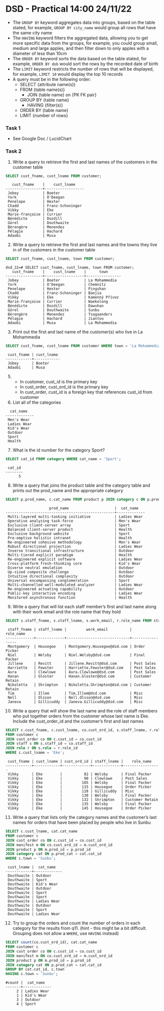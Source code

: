 # DSD - Practical 14:00 24/11/22

- The ```GROUP BY``` keyword aggregates data into groups, based on the table stated, for example, ```GROUP BY city_name``` would group all rows that have the same city name
- The ```HAVING``` keyword filters the aggregated data, allowing you to get more specific data from the groups, for example, you could group small, medium and large apples, and then filter down to only apples with a diameter of less than 10cm
- The ```ORDER BY``` keyword sorts the data based on the table stated, for example, ```ORDER BY dob``` would sort the rows by the recorded date of birth
- The ```LIMIT``` keyword restricts the number of rows that will be displayed, for example, ```LIMIT 10``` would display the top 10 records
- A query must be in the following order:
    - SELECT {attribute name(s)}
    - FROM {table name(s)}
        - JOIN {table name} on {PK FK pair}
    - GROUP BY {table name}
        - HAVING {filter(s)}
    - ORDER BY {table name}
    - LIMIT {number of rows}

### Task 1
- See Google Doc / LucidChart

### Task 2

1. Write a query to retrieve the first and last names of the customers in the customer table
```sql
SELECT cust_fname, cust_lname FROM customer;
```
```
   cust_fname    |    cust_lname    
-----------------+------------------
 Jobey           | Boeter
 York            | O'Deegan
 Penelope        | Hexter
 Chadd           | Franz-Schoninger
 Vikky           | Eke
 Marie-françoise | Currier
 Bénédicte       | Dozdill
 Görel           | Douthwaite
 Bérengère       | Menendez
 Pélagie         | Hachard
 Adaobi          | Musa
```
2. Write a query to retrieve the first and last names and the towns they live in of the customers in the customer table
```sql
SELECT cust_fname, cust_lname, town FROM customer;
```
```
dsd_22=# SELECT cust_fname, cust_lname, town FROM customer;
   cust_fname    |    cust_lname    |      town      
-----------------+------------------+----------------
 Jobey           | Boeter           | La Mohammedia
 York            | O'Deegan         | Chemnitz
 Penelope        | Hexter           | Pingshan
 Chadd           | Franz-Schoninger | Baojia
 Vikky           | Eke              | Kamenný Přívoz
 Marie-françoise | Currier          | Waekolong
 Bénédicte       | Dozdill          | Dawuhan
 Görel           | Douthwaite       | Sunbu
 Bérengère       | Menendez         | Tsagaanders
 Pélagie         | Hachard          | Jiantou
 Adaobi          | Musa             | La Mohammedia
```
3. Print out the first and last name of the customer(s) who live in La Mohammedia
```sql
SELECT cust_fname, cust_lname FROM customer WHERE town = 'La Mohammedia';
```
```
 cust_fname | cust_lname 
------------+------------
 Jobey      | Boeter
 Adaobi     | Musa
```
5.  - In customer, cust_id is the primary key
    - In cust_order, cust_ord_id is the primary key
    - In cust_order, cust_id is a foreign key that references cust_id from customer
6. List all of the categories
```
  cat_name   
-------------
 Men's Wear
 Ladies Wear
 Kid's Wear
 Outdoor
 Sport
 Health
```
7. What is the id number for the category Sport?
```sql
SELECT cat_id FROM category WHERE cat_name = 'Sport';
```
```
 cat_id 
--------
      5
```
8. Write a query that joins the product table and the category table and prints out the prod_name and the appropriate category
```sql
SELECT p.prod_name, c.cat_name FROM product p JOIN category c ON p.prod_cat = c.cat_id;
```
```
                    prod_name                     |  cat_name   
--------------------------------------------------+-------------
 Multi-layered multi-tasking initiative           | Ladies Wear
 Operative analyzing task-force                   | Men's Wear
 Exclusive client-server array                    | Sport
 Balanced client-server product                   | Health
 Exclusive background website                     | Sport
 Pre-emptive holistic intranet                    | Health
 Re-engineered cohesive methodology               | Men's Wear
 Robust directional projection                    | Ladies Wear
 Inverse transitional infrastructure              | Outdoor
 Multi-tiered explicit paradigm                   | Health
 Re-engineered explicit software                  | Ladies Wear
 Cross-platform fresh-thinking core               | Kid's Wear
 Diverse neutral emulation                        | Outdoor
 Up-sized composite challenge                     | Outdoor
 Intuitive directional complexity                 | Outdoor
 Universal encompassing conglomeration            | Sport
 Multi-channelled well-modulated analyzer         | Ladies Wear
 Re-engineered actuating capability               | Outdoor
 Public-key interactive encoding                  | Ladies Wear
 Monitored asynchronous function                  | Health
```
9. Write a query that will list each staff member’s first and last name along with their work email and the role name that they hold
```sql
SELECT s.staff_fname, s.staff_lname, s.work_email, r.role_name FROM staff s JOIN role r ON s.role = r.role_id;
```
```
 staff_fname | staff_lname |         work_email          |    role_name    
-------------+-------------+-----------------------------+-----------------
 Montgomery  | Housegoe    | Montgomery.Housegoe@dsd.com | Order Picker
 Niel        | Welsby      | Niel.Welsby@dsd.com         | Final Packer
 Jillene     | Revitt      | Jillene.Revitt@dsd.com      | Post Sales
 Harriette   | Fewster     | Harriette.Fewster@dsd.com   | Post Sales
 Aura        | Clewlowe    | Aura.Clewlowe@dsd.com       | Post Sales
 Hanan       | Gloster     | Hanan.Gloster@dsd.com       | Customer Retain
 Nikoletta   | Shrimpton   | Nikoletta.Shrimpton@dsd.com | Customer Retain
 Tim         | Illem       | Tim.Illem@dsd.com           | Misc
 Nell        | Olsson      | Nell.Olsson@dsd.com         | Misc
 Janeva      | Gillicuddy  | Janeva.Gillicuddy@dsd.com   | Misc
```
10. Write a query that will show the last name and the role of staff members who put together orders from the customer whose last name is Eke. Include the cust_order_id and the customer’s first and last names
```sql
SELECT c.cust_fname, c.cust_lname, co.cust_ord_id, s.staff_lname, r.role_name
FROM customer c
JOIN cust_order co ON c.cust_id = co.cust_id
JOIN staff s ON s.staff_id = co.staff_id 
JOIN role r ON s.role = r.role_id
WHERE c.cust_lname = 'Eke';
```
```
 cust_fname | cust_lname | cust_ord_id | staff_lname |    role_name    
------------+------------+-------------+-------------+-----------------
 Vikky      | Eke        |          82 | Welsby      | Final Packer
 Vikky      | Eke        |          90 | Clewlowe    | Post Sales
 Vikky      | Eke        |         105 | Welsby      | Final Packer
 Vikky      | Eke        |         115 | Housegoe    | Order Picker
 Vikky      | Eke        |         118 | Gillicuddy  | Misc
 Vikky      | Eke        |         130 | Welsby      | Final Packer
 Vikky      | Eke        |         132 | Shrimpton   | Customer Retain
 Vikky      | Eke        |         135 | Welsby      | Final Packer
 Vikky      | Eke        |         145 | Housegoe    | Order Picker
```
11. Write a query that lists only the category names and the customer’s last names for orders that have been placed by people who live in Sunbu
```sql
SELECT c.cust_lname, cat.cat_name
FROM customer c
JOIN cust_order co ON c.cust_id = co.cust_id
JOIN manifest m ON co.cust_ord_id = m.cust_ord_id
JOIN product p ON m.prod_id = p.prod_id
JOIN category cat ON p.prod_cat = cat.cat_id
WHERE c.town = 'Sunbu';
```
```
 cust_lname |  cat_name   
------------+-------------
 Douthwaite | Outdoor
 Douthwaite | Sport
 Douthwaite | Kid's Wear
 Douthwaite | Outdoor
 Douthwaite | Sport
 Douthwaite | Sport
 Douthwaite | Ladies Wear
 Douthwaite | Outdoor
 Douthwaite | Sport
 Douthwaite | Ladies Wear
```
12. Try to group the orders and count the number of orders in each category for the results from q11. (hint - this might be a bit difficult. Grouping does not allow a ```WHERE```, use ```HAVING``` instead)
```sql
SELECT count(co.cust_ord_id), cat.cat_name
FROM customer c
JOIN cust_order co ON c.cust_id = co.cust_id
JOIN manifest m ON co.cust_ord_id = m.cust_ord_id
JOIN product p ON m.prod_id = p.prod_id
JOIN category cat ON p.prod_cat = cat.cat_id
GROUP BY cat.cat_id, c.town
HAVING c.town = 'Sunbu';
```
```
#count |  cat_name   
-------+-------------
     2 | Ladies Wear
     1 | Kid's Wear
     3 | Outdoor
     4 | Sport
```